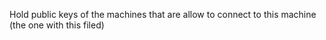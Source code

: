Hold public keys of the machines that are allow to connect to this machine (the one with this filed)